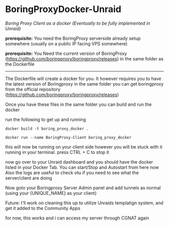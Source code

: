 # BoringProxyDocker-Unraid
_Boring Proxy Client as a docker (Eventually to be fully implemented in Unraid)_

**prerequisite:** You need the BoringProxy serverside already setup somewhere (usually on a public IP facing VPS somewhere)

**prerequisite:** You Need the current version of BoringProxy (https://github.com/boringproxy/boringproxy/releases) in the same folder as the Dockerfile

-----------------------------

The Dockerfile will create a docker for you. It however requires you to have the latest version of Boringproxy in the same folder
you can get boringproxy from the official repository (https://github.com/boringproxy/boringproxy/releases)

Once you have these files in the same folder you can build and run the docker

run the following to get up and running

```docker build -t boring_proxy_docker .```

```docker run --name BoringProxy-Client boring_proxy_docker```

this will now be running on your client side
however you will be stuck with it running in your terminal. 
press CTRL + C to stop it

now go over to your Unraid dashboard and you should have the docker listed in your Docker Tab.
You can start/Stop and Autostart from here now
Also the logs are useful to check otu if you need to see what the server/client are doing


Now goto your Boringproxy Server Admin panel and add tunnels as normal (using your {UNIQUE_NAME} as your client)


Future: 
I'll work on cleaning this up to utilize Unraids templatign system, and get it added to the Community Apps

for now, this works and i can access my server through CGNAT again


